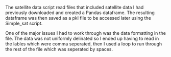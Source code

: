 The satellite data script read files that included satellite data I had previously downloaded and created a Pandas dataframe. The resulting dataframe was then saved as a pkl file to be accessed later using the Simple_sat script.

One of the major issues I had to work through was the data formatting in the file.  The data was not uniformly delinated so I ended up having to read in the lables which were comma seperated, then I used a loop to run through the rest of the file which was seperated by spaces.

